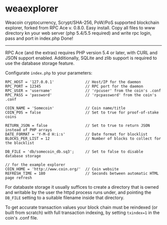 # weaexplorer
Weacoin cryptocurrency, Scrypt/SHA-256, PoW/PoS supported blockchain explorer, forked from RPC Ace v. 0.8.0.
Easy install.
Copy all files to www directory kn your web server (php 5.4/5.5 required) and write rpc login, pass and port in index.php
Done!
*****************

RPC Ace (and the extras) requires PHP version 5.4 or later, with CURL and JSON support enabled. Additionally, SQLite and zlib support is required to use the database storage feature.

Configurate `index.php` to your parameters:

    RPC_HOST = '127.0.0.1'              // Host/IP for the daemon
    RPC_PORT = 12345                    // RPC port for the daemon
    RPC_USER = 'username'               // 'rpcuser' from the coin's .conf
    RPC_PASS = 'password'               // 'rpcpassword' from the coin's .conf

    COIN_NAME = 'Somecoin'              // Coin name/title
    COIN_POS = false                    // Set to true for proof-of-stake coins

    RETURN_JSON = false                 // Set to true to return JSON instead of PHP arrays
    DATE_FORMAT = 'Y-M-d H:i:s'         // Date format for blocklist
    BLOCKS_PER_LIST = 12                // Number of blocks to collect for the blocklist

    DB_FILE = 'db/somecoin_db.sq3';     // Set to false to disable database storage

    // for the example explorer
    COIN_HOME = 'http://www.coin.org/'  // Coin website
    REFRESH_TIME = 180                  // Seconds between automatic HTML page refresh


For databaste storage it usually suffices to create a directory that is owned and writable by the user the httpd process runs under, and pointing the `DB_FILE` setting to a suitable filename inside that directory.

To get accurate transaction values your block chain must be reindexed (or built from scratch) with full transaction indexing, by setting `txindex=1` in the coin's .conf file.
